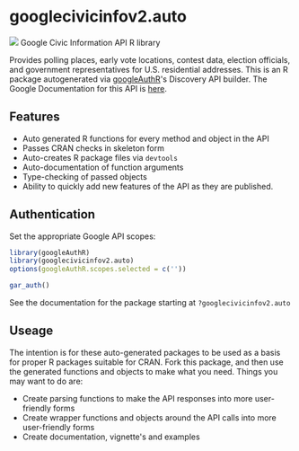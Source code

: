 # googlecivicinfov2.auto
![](https://www.gstatic.com/images/branding/product/1x/googleg_32dp.png)
Google Civic Information API R library

Provides polling places, early vote locations, contest data, election officials, and government representatives for U.S. residential addresses.
This is an R package autogenerated via [googleAuthR](http://code.markedmondson.me/googleAuthR)'s Discovery API builder. 
The Google Documentation for this API is [here](https://developers.google.com/civic-information).

## Features 
 * Auto generated R functions for every method and object in the API
 * Passes CRAN checks in skeleton form
 * Auto-creates R package files via `devtools`
 * Auto-documentation of function arguments
 * Type-checking of passed objects
 * Ability to quickly add new features of the API as they are published.

## Authentication
Set the appropriate Google API scopes:

```r
library(googleAuthR)
library(googlecivicinfov2.auto)
options(googleAuthR.scopes.selected = c(''))

gar_auth()
```
 See the documentation for the package starting at `?googlecivicinfov2.auto`
## Useage
The intention is for these auto-generated packages to be used as a basis for proper R packages suitable for CRAN.
Fork this package, and then use the generated functions and objects to make what you need.
Things you may want to do are:
* Create parsing functions to make the API responses into more user-friendly forms
* Create wrapper functions and objects around the API calls into more user-friendly forms
* Create documentation, vignette's and examples

